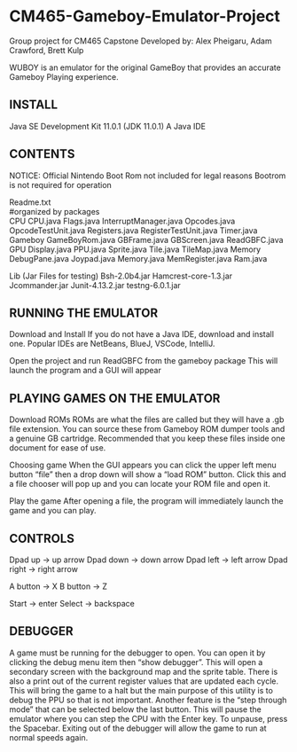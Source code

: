 # CM465-Gameboy-Emulator-Project
 
Group project for CM465 Capstone
Developed by: Alex Pheigaru, Adam Crawford, Brett Kulp
 
WUBOY is an emulator for the original GameBoy that provides an accurate Gameboy Playing experience.

INSTALL
----------------------------------------------------------
Java SE Development Kit 11.0.1 (JDK 11.0.1)
A Java IDE

CONTENTS
----------------------------------------------------------
NOTICE: Official Nintendo Boot Rom not included for legal reasons 
Bootrom is not required for operation

Readme.txt	
#organized by packages	
CPU 
CPU.java
Flags.java
InterruptManager.java
Opcodes.java
OpcodeTestUnit.java
Registers.java
RegisterTestUnit.java
Timer.java
Gameboy
GameBoyRom.java
GBFrame.java
GBScreen.java
ReadGBFC.java
GPU
Display.java
PPU.java
Sprite.java
Tile.java
TileMap.java
Memory
DebugPane.java
Joypad.java
Memory.java
MemRegister.java
Ram.java

Lib  (Jar Files for testing) 
Bsh-2.0b4.jar
Hamcrest-core-1.3.jar
Jcommander.jar
Junit-4.13.2.jar
testng-6.0.1.jar


RUNNING THE EMULATOR
----------------------------------------------------------

Download and Install
If you do not have a Java IDE, download and install one. Popular IDEs are NetBeans, BlueJ, VSCode, IntelliJ.

Open the project and run ReadGBFC from the gameboy package
This will launch the program and a GUI will appear

PLAYING GAMES ON THE EMULATOR
----------------------------------------------------------
Download ROMs
ROMs are what the files are called but they will have a .gb file extension. You can source these from Gameboy ROM dumper tools and a genuine GB cartridge. Recommended that you keep these files inside one document for ease of use.

Choosing game
When the GUI appears you can click the upper left menu button “file” then a drop down will show a “load ROM” button. Click this and a file chooser will pop up and you can locate your ROM file and open it.

Play the game
After opening a file, the program will immediately launch the game and you can play. 

CONTROLS
----------------------------------------------------------
Dpad up  → up arrow 
Dpad down → down arrow
Dpad left → left arrow
Dpad right → right arrow

A button → X
B button → Z

Start → enter
Select → backspace

DEBUGGER
----------------------------------------------------------

A game must be running for the debugger to open. You can open it by clicking the debug menu item then “show debugger”. This will open a secondary screen with the background map and the sprite table. There is also a print out of the current register values that are updated each cycle. This will bring the game to a halt but the main purpose of this utility is to debug the PPU so that is not important. Another feature is the “step through mode” that can be selected below the last button. This will pause the emulator where you can step the CPU with the Enter key. To unpause, press the Spacebar. Exiting out of the debugger will allow the game to run at normal speeds again.
